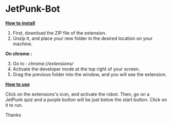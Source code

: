 # JetPunk-Bot
<ins>**How to install**<ins>

 1. First, download the ZIP file of the extension.
 2. Unzip it, and place your new folder in the desired location on your machine.
 
 **On chrome :**
 
 3. Go to : *chrome://extensions/*
 4. Activate the developer mode at the top right of your screen.
 5. Drag the previous folder into the window, and you will see the extension.

<ins>**How to use**<ins>

Click on the extensions's icon, and activate the robot. Then, go on a JetPunk quiz and a purple button will be just below the start button. 
Click on it to run.

Thanks